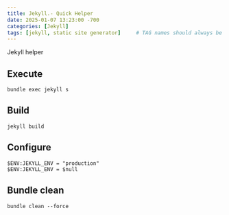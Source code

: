 ```yaml
---
title: Jekyll.- Quick Helper
date: 2025-01-07 13:23:00 -700
categories: [Jekyll]
tags: [jekyll, static site generator]     # TAG names should always be lowercase
---
```


Jekyll helper

## Execute
```
bundle exec jekyll s
```

## Build
```
jekyll build
```

## Configure
```
$ENV:JEKYLL_ENV = "production"
$ENV:JEKYLL_ENV = $null
```

## Bundle clean
```
bundle clean --force
```